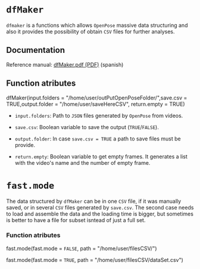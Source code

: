 # `dfMaker`

`dfmaker` is a functions which allows `OpenPose` massive data structuring and also it provides the possibility of obtain `CSV` files for further analyses.

## Documentation

Reference manual: [dfMaker.pdf (PDF)](docs/dfMaker.pdf) (spanish)

## Function atributes

dfMaker(input.folders = "/home/user/outPutOpenPoseFolder/",save.csv = TRUE,output.folder = "/home/user/saveHereCSV", return.empty = TRUE)

-   `input.folders`: Path to `JSON` files generated by `OpenPose` from videos.

-   `save.csv`: Boolean variable to save the output (`TRUE`/`FALSE`).

-   `output.folder`: In case `save.csv = TRUE` a path to save files must be provide.

-   `return.empty`: Boolean variable to get empty frames. It generates a list with the video's name and the number of empty frame.

# `fast.mode`

The data structured by `dfMaker` can be in one `CSV` file, if it was manually saved, or in several `CSV` files generated by `save.csv`. The second case needs to load and assemble the data and the loading time is bigger, but sometimes is better to have a file for subset isntead of just a full set.

### Function atributes

fast.mode(fast.mode = `FALSE`, path = "/home/user/filesCSV/")

fast.mode(fast.mode = `TRUE`, path = "/home/user/filesCSV/dataSet.csv")
